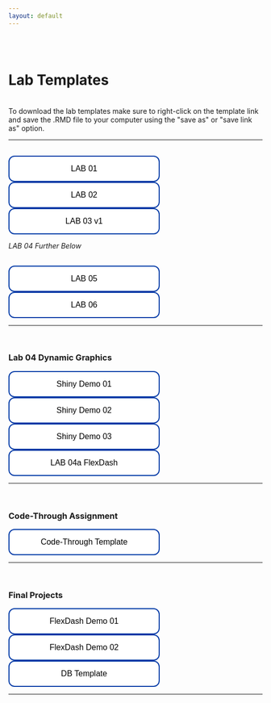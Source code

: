 ```yaml
---
layout: default
---
```


<div class = "uk-container uk-container-small">


<br>
<br>


# Lab Templates

<br>
To download the lab templates make sure to right-click on the template link and save the .RMD file to your computer using the "save as" or "save link as" option. 
<hr>
<br>
  
<a href='https://raw.githubusercontent.com/{{ site.github.owner_name }}/{{ site.github.repository_name }}/main/units/01-building-blocks-of-r/lab-01-template.rmd' target="_blank">
<button type="button" class="button"> LAB 01 </button>
</a>
  
<a href='https://raw.githubusercontent.com/{{ site.github.owner_name }}/{{ site.github.repository_name }}/main/units/02-operators-and-descriptives/lab-02-template.rmd' target="_blank">
<button type="button" class="button"> LAB 02 </button>
</a>
  
<a href='https://raw.githubusercontent.com/{{ site.github.owner_name }}/{{ site.github.repository_name }}/main/units/03-data-viz-static/lab-03-v1-template.rmd' target="_blank">
<button type="button" class="button"> LAB 03 v1 </button>
</a>
  
  
<!--
<a href='https://raw.githubusercontent.com/{{ site.github.owner_name }}/{{ site.github.repository_name }}/main/units/03-data-viz-static/lab-03-v2-template.rmd' target="_blank">
<button type="button" class="button"> LAB 03 v2 </button>
--> 
  
<br>  

*LAB 04 Further Below*
  
<br>
  
<a href='https://raw.githubusercontent.com/{{ site.github.owner_name }}/{{ site.github.repository_name }}/main/units/05-data-wrangling/lab-05-template.rmd' target="_blank">
<button type="button" class="button"> LAB 05 </button>
</a>
  
<a href='https://raw.githubusercontent.com/{{ site.github.owner_name }}/{{ site.github.repository_name }}/main/units/06-data-joins/lab-06-template.rmd' target="_blank">
<button type="button" class="button"> LAB 06 </button>
</a>

<br>
<hr>
<br>

  
### Lab 04 Dynamic Graphics 
  
<a href='https://raw.githubusercontent.com/{{ site.github.owner_name }}/{{ site.github.repository_name }}/main/units/04-data-viz-dynamic/demo-shiny-01.rmd' target="_blank">
<button type="button" class="button"> Shiny Demo 01 </button>
</a>

<a href='https://raw.githubusercontent.com/{{ site.github.owner_name }}/{{ site.github.repository_name }}/main/units/04-data-viz-dynamic/demo-shiny-02.rmd' target="_blank">
<button type="button" class="button"> Shiny Demo 02 </button>
</a>
  
<a href='https://raw.githubusercontent.com/{{ site.github.owner_name }}/{{ site.github.repository_name }}/main/units/04-data-viz-dynamic/demo-shiny-03.rmd' target="_blank">
<button type="button" class="button"> Shiny Demo 03 </button>
</a>
  
<a href='https://raw.githubusercontent.com/{{ site.github.owner_name }}/{{ site.github.repository_name }}/main/units/04-data-viz-dynamic/lab-04a-template.rmd' target="_blank">
<button type="button" class="button"> LAB 04a FlexDash </button>
</a>

<!--
<a href='https://raw.githubusercontent.com/{{ site.github.owner_name }}/{{ site.github.repository_name }}/main/units/04-data-viz-dynamic/lab-04b-flexdashboard-template.rmd' target="_blank">
<button type="button" class="button"> LAB 04b FlexDash </button>
</a> 

<a href='https://raw.githubusercontent.com/{{ site.github.owner_name }}/{{ site.github.repository_name }}/main/units/04-data-viz-dynamic/lab-04b-shiny-template.R' target="_blank">
<button type="button" class="button"> LAB 04b Shiny </button>
</a> 
  
<a href='https://raw.githubusercontent.com/{{ site.github.owner_name }}/{{ site.github.repository_name }}/main/units/04-data-viz-dynamic/lab-04b-shiny-dashboard-plus-template.R' target="_blank">
<button type="button" class="button"> LAB 04b Shiny Plus </button>
</a> 
--> 
<br>
<hr>
<br>  
  
### Code-Through Assignment

<a href='https://raw.githubusercontent.com/{{ site.github.owner_name }}/{{ site.github.repository_name }}/main/units/99-code-through/code-through-template.rmd' target="_blank">
<button type="button" class="button"> Code-Through Template </button>
</a>
  
<br>
<hr>
<br>
  
### Final Projects 
  
<a href='https://raw.githubusercontent.com/{{ site.github.owner_name }}/{{ site.github.repository_name }}/main/units/07-dashboards/demo-flexdashboard-column-orientation.rmd' target="_blank">
<button type="button" class="button"> FlexDash Demo 01 </button>
</a>

<a href='https://raw.githubusercontent.com/{{ site.github.owner_name }}/{{ site.github.repository_name }}/main/units/07-dashboards/demo-flexdashboard-three-window-layout.rmd' target="_blank">
<button type="button" class="button"> FlexDash Demo 02 </button>
</a>
  
<a href='https://raw.githubusercontent.com/{{ site.github.owner_name }}/{{ site.github.repository_name }}/main/units/07-dashboards/lab-07-dashboard-template-v3.rmd' target="_blank">
<button type="button" class="button"> DB Template </button>
</a>
  

  
<br>  
<hr>
<br>



</div>
<br><br><br>


<style>
.button {
  background-color: white;
  color: black;
  border: 2px solid #0039a6;
  padding: 15px 32px;
  text-align: center;
  text-decoration: none;
  display: inline-block;
  font-size: 16px;
  border-radius: 12px;
  width: 300px;
}

.button {
  transition-duration: 0.4s;
}

.button:hover {
  background-color: #0039a6; 
  color: white !important;
}
</style>
